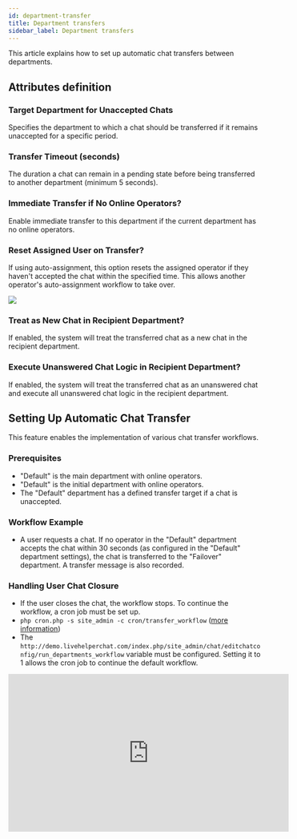 ```yaml
---
id: department-transfer
title: Department transfers
sidebar_label: Department transfers
---
```


This article explains how to set up automatic chat transfers between departments.

## Attributes definition

### Target Department for Unaccepted Chats

Specifies the department to which a chat should be transferred if it remains unaccepted for a specific period.

### Transfer Timeout (seconds)

The duration a chat can remain in a pending state before being transferred to another department (minimum 5 seconds).

### Immediate Transfer if No Online Operators?

Enable immediate transfer to this department if the current department has no online operators.

### Reset Assigned User on Transfer?

If using auto-assignment, this option resets the assigned operator if they haven't accepted the chat within the specified time. This allows another operator's auto-assignment workflow to take over.

![](/img/department/department-transfer.jpg)

### Treat as New Chat in Recipient Department?

If enabled, the system will treat the transferred chat as a new chat in the recipient department.

### Execute Unanswered Chat Logic in Recipient Department?

If enabled, the system will treat the transferred chat as an unanswered chat and execute all unanswered chat logic in the recipient department.

## Setting Up Automatic Chat Transfer

This feature enables the implementation of various chat transfer workflows.

### Prerequisites

*   "Default" is the main department with online operators.
*   "Default" is the initial department with online operators.
*   The "Default" department has a defined transfer target if a chat is unaccepted.

### Workflow Example

*   A user requests a chat. If no operator in the "Default" department accepts the chat within 30 seconds (as configured in the "Default" department settings), the chat is transferred to the "Failover" department. A transfer message is also recorded.

### Handling User Chat Closure

*   If the user closes the chat, the workflow stops. To continue the workflow, a cron job must be set up.
*   `php cron.php -s site_admin -c cron/transfer_workflow` ([more information](development/cronjob.md#default-cronjob-setup))
*   The `http://demo.livehelperchat.com/index.php/site_admin/chat/editchatconfig/run_departments_workflow` variable must be configured. Setting it to 1 allows the cron job to continue the default workflow.

<iframe width="560" height="315" src="https://www.youtube.com/embed/vA-Jik_vJPQ" frameborder="0" allow="accelerometer; autoplay; encrypted-media; gyroscope; picture-in-picture" allowfullscreen></iframe>
